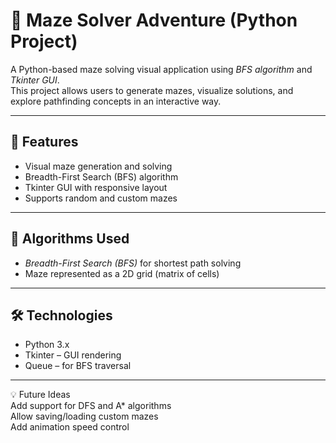 # 🧩 Maze Solver Adventure (Python Project)

A Python-based maze solving visual application using *BFS algorithm* and *Tkinter GUI*.  
This project allows users to generate mazes, visualize solutions, and explore pathfinding concepts in an interactive way.

---

## 🚀 Features

- Visual maze generation and solving
- Breadth-First Search (BFS) algorithm
- Tkinter GUI with responsive layout
- Supports random and custom mazes

---

## 🧠 Algorithms Used

- *Breadth-First Search (BFS)* for shortest path solving
- Maze represented as a 2D grid (matrix of cells)

---

## 🛠 Technologies

- Python 3.x  
- Tkinter – GUI rendering  
- Queue – for BFS traversal

---
💡 Future Ideas  
Add support for DFS and A* algorithms  
Allow saving/loading custom mazes  
Add animation speed control



